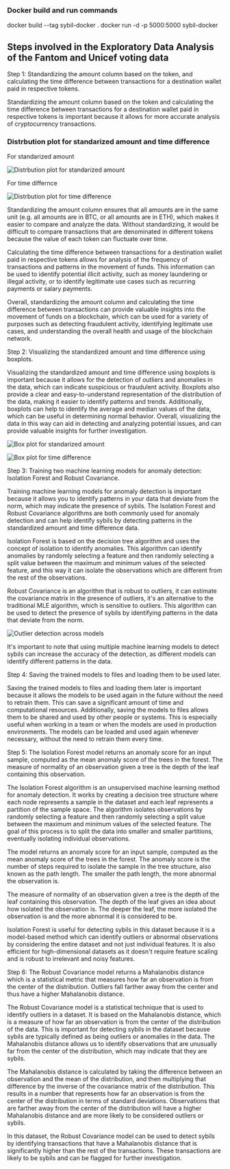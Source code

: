 ### Docker build and run commands
docker build --tag sybil-docker .
docker run -d -p 5000:5000 sybil-docker

## Steps involved in the Exploratory Data Analysis of the Fantom and Unicef voting data

Step 1: Standardizing the amount column based on the token, and calculating the time difference between transactions for a destination wallet paid in respective tokens.

Standardizing the amount column based on the token and calculating the time difference between transactions for a destination wallet paid in respective tokens is important because it allows for more accurate analysis of cryptocurrency transactions.

### Distrbution plot for standarized amount and time difference 

For standarized amount

![Distrbution plot for standarized amount](https://github.com/theBlockchainMystic/sybilsweep/blob/main/ss_amount.jpg "standarized amount")

For time differnce

![Distrbution plot for time difference](https://github.com/theBlockchainMystic/sybilsweep/blob/main/time_diff.jpg "time difference")

Standardizing the amount column ensures that all amounts are in the same unit (e.g. all amounts are in BTC, or all amounts are in ETH), which makes it easier to compare and analyze the data. Without standardizing, it would be difficult to compare transactions that are denominated in different tokens because the value of each token can fluctuate over time.

Calculating the time difference between transactions for a destination wallet paid in respective tokens allows for analysis of the frequency of transactions and patterns in the movement of funds. This information can be used to identify potential illicit activity, such as money laundering or illegal activity, or to identify legitimate use cases such as recurring payments or salary payments.

Overall, standardizing the amount column and calculating the time difference between transactions can provide valuable insights into the movement of funds on a blockchain, which can be used for a variety of purposes such as detecting fraudulent activity, identifying legitimate use cases, and understanding the overall health and usage of the blockchain network.

Step 2: Visualizing the standardized amount and time difference using boxplots.

Visualizing the standardized amount and time difference using boxplots is important because it allows for the detection of outliers and anomalies in the data, which can indicate suspicious or fraudulent activity. Boxplots also provide a clear and easy-to-understand representation of the distribution of the data, making it easier to identify patterns and trends. Additionally, boxplots can help to identify the average and median values of the data, which can be useful in determining normal behavior. Overall, visualizing the data in this way can aid in detecting and analyzing potential issues, and can provide valuable insights for further investigation.

![Box plot for standarized amount](https://github.com/theBlockchainMystic/sybilsweep/blob/main/ss_amount_box.png "standarized amount")

![Box plot for time difference](https://github.com/theBlockchainMystic/sybilsweep/blob/main/time_diff_box.png "time difference")

Step 3: Training two machine learning models for anomaly detection: Isolation Forest and Robust Covariance.

Training machine learning models for anomaly detection is important because it allows you to identify patterns in your data that deviate from the norm, which may indicate the presence of sybils. The Isolation Forest and Robust Covariance algorithms are both commonly used for anomaly detection and can help identify sybils by detecting patterns in the standardized amount and time difference data.

Isolation Forest is based on the decision tree algorithm and uses the concept of isolation to identify anomalies. This algorithm can identify anomalies by randomly selecting a feature and then randomly selecting a split value between the maximum and minimum values of the selected feature, and this way it can isolate the observations which are different from the rest of the observations.

Robust Covariance is an algorithm that is robust to outliers, it can estimate the covariance matrix in the presence of outliers, it's an alternative to the traditional MLE algorithm, which is sensitive to outliers. This algorithm can be used to detect the presence of sybils by identifying patterns in the data that deviate from the norm.

![Outlier detection across models](https://github.com/theBlockchainMystic/sybilsweep/blob/main/Oulier%20ratio.png "Outlier detection")

It's important to note that using multiple machine learning models to detect sybils can increase the accuracy of the detection, as different models can identify different patterns in the data.

Step 4: Saving the trained models to files and loading them to be used later.

Saving the trained models to files and loading them later is important because it allows the models to be used again in the future without the need to retrain them. This can save a significant amount of time and computational resources. Additionally, saving the models to files allows them to be shared and used by other people or systems. This is especially useful when working in a team or when the models are used in production environments. The models can be loaded and used again whenever necessary, without the need to retrain them every time.

Step 5: The Isolation Forest model returns an anomaly score for an input sample, computed as the mean anomaly score of the trees in the forest. The measure of normality of an observation given a tree is the depth of the leaf containing this observation.

The Isolation Forest algorithm is an unsupervised machine learning method for anomaly detection. It works by creating a decision tree structure where each node represents a sample in the dataset and each leaf represents a partition of the sample space. The algorithm isolates observations by randomly selecting a feature and then randomly selecting a split value between the maximum and minimum values of the selected feature. The goal of this process is to split the data into smaller and smaller partitions, eventually isolating individual observations.

The model returns an anomaly score for an input sample, computed as the mean anomaly score of the trees in the forest. The anomaly score is the number of steps required to isolate the sample in the tree structure, also known as the path length. The smaller the path length, the more abnormal the observation is.

The measure of normality of an observation given a tree is the depth of the leaf containing this observation. The depth of the leaf gives an idea about how isolated the observation is. The deeper the leaf, the more isolated the observation is and the more abnormal it is considered to be.

Isolation Forest is useful for detecting sybils in this dataset because it is a model-based method which can identify outliers or abnormal observations by considering the entire dataset and not just individual features. It is also efficient for high-dimensional datasets as it doesn't require feature scaling and is robust to irrelevant and noisy features.

Step 6: The Robust Covariance model returns a Mahalanobis distance which is a statistical metric that measures how far an observation is from the center of the distribution. Outliers fall farther away from the center and thus have a higher Mahalanobis distance.

The Robust Covariance model is a statistical technique that is used to identify outliers in a dataset. It is based on the Mahalanobis distance, which is a measure of how far an observation is from the center of the distribution of the data. This is important for detecting sybils in the dataset because sybils are typically defined as being outliers or anomalies in the data. The Mahalanobis distance allows us to identify observations that are unusually far from the center of the distribution, which may indicate that they are sybils.

The Mahalanobis distance is calculated by taking the difference between an observation and the mean of the distribution, and then multiplying that difference by the inverse of the covariance matrix of the distribution. This results in a number that represents how far an observation is from the center of the distribution in terms of standard deviations. Observations that are farther away from the center of the distribution will have a higher Mahalanobis distance and are more likely to be considered outliers or sybils.

In this dataset, the Robust Covariance model can be used to detect sybils by identifying transactions that have a Mahalanobis distance that is significantly higher than the rest of the transactions. These transactions are likely to be sybils and can be flagged for further investigation.
